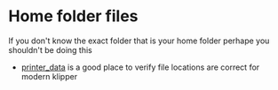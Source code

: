 # Home folder files

If you don't know the exact folder that is your home folder perhape you shouldn't be doing this

- [printer_data](./printer_data) is a good place to verify file locations are correct for modern klipper
